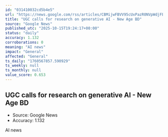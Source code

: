 ```yaml
---
id: "031410032cd5b4e5"
url: "https://news.google.com/rss/articles/CBMijwFBVV95cUxPazR0NVpWdjFEMGZzMzhfcVlpSUN3YjJ4LW1palNJaGJianRZX1NpU3JUbHcwTGtxX1FULU9wejJsSVd1V01XWFVFRTcta1FmX2RjaUpINEgtWjcybnJsMVdjT3NZTTBXWWtwNk1sM2FkQ0YyaHlhdkw4bmY2WEVDQjhFU3lPT3VYVVFydW44UQ?oc=5"
title: "UGC calls for research on generative AI - New Age BD"
source: "Google News"
published_utc: "2025-10-15T19:24:17+00:00"
status: "daily"
accuracy: 1.132
corroborations: 0
meaning: "AI news"
impact: "General"
affected: "General"
ts_daily: "1760567857.590929"
ts_weekly: null
ts_monthly: null
value_score: 0.653
---
```

## UGC calls for research on generative AI - New Age BD

- Source: Google News
- Accuracy: 1.132

AI news
